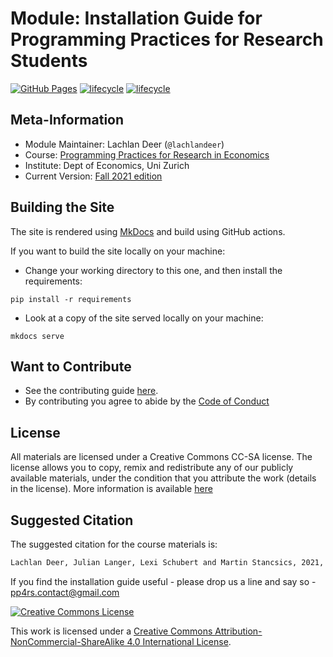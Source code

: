<!-- markdownlint-disable MD033 -->
<!-- see https://github.com/DavidAnson/markdownlint for code to enable or disable rules -->

# Module:  Installation Guide for Programming Practices for Research Students

[![GitHub Pages](https://github.com/pp4rs/2021-uzh-installation-guide/actions/workflows/deploy.yaml/badge.svg)](https://github.com/pp4rs/2021-uzh-installation-guide//actions/workflows/deploy.yaml)
[![lifecycle](https://img.shields.io/badge/lifecycle-maturing-blue.svg)](https://www.tidyverse.org/lifecycle/#maturing)
[![lifecycle](https://img.shields.io/badge/version-2021.0-red.svg)]()


## Meta-Information

* Module Maintainer: Lachlan Deer (`@lachlandeer`)
* Course: [Programming Practices for Research in Economics](https://pp4rs.github.io)
* Institute: Dept of Economics, Uni Zurich
* Current Version: [Fall 2021 edition](https://pp4rs.github.io/2021-uzh-installation-guide)

## Building the Site

The site is rendered using [MkDocs](https://www.mkdocs.org/) and build using GitHub actions.

If you want to build the site locally on your machine:

* Change your working directory to this one, and then install the requirements:

```{.bash}
pip install -r requirements
```

* Look at a copy of the site served locally on your machine:

```{.bash}
mkdocs serve
```
## Want to Contribute

* See the contributing guide [here](CONTRIBUTING.md).
* By contributing you agree to abide by the [Code of Conduct](CONDUCT.md)

## License

All materials are licensed under a Creative Commons CC-SA license. The license allows you to copy, remix and redistribute any of our publicly available materials, under the condition that you attribute the work (details in the license). More information is available [here](http://creativecommons.org/licenses/by-sa/4.0/)

## Suggested Citation

The suggested citation for the course materials is:

``` bash
Lachlan Deer, Julian Langer, Lexi Schubert and Martin Stancsics, 2021, Installation Guide, Programming Practices for Research in Economics, University of Zurich
```

If you find the installation guide useful - please drop us a line and say so - pp4rs.contact@gmail.com

<a rel="license" href="http://creativecommons.org/licenses/by-sa/4.0/"><img alt="Creative Commons License" style="border-width:0" src="https://i.creativecommons.org/l/by-sa/4.0/88x31.png" /></a><br />

This work is licensed under a <a rel="license" href="http://creativecommons.org/licenses/by-sa/4.0/">Creative Commons Attribution-NonCommercial-ShareAlike 4.0 International License</a>.
